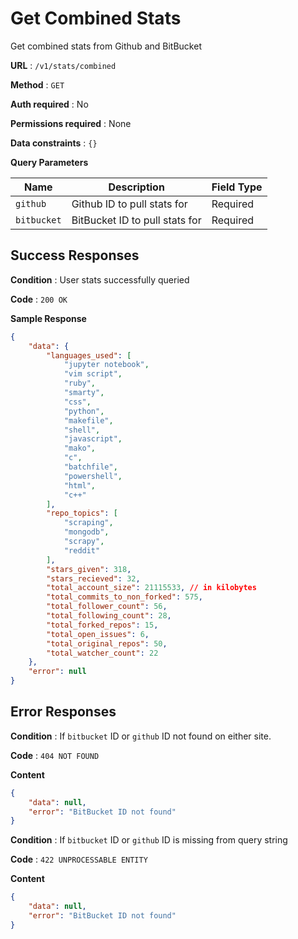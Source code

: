 # Get Combined Stats

Get combined stats from Github and BitBucket

**URL** : `/v1/stats/combined`

**Method** : `GET`

**Auth required** : No

**Permissions required** : None

**Data constraints** : `{}`

**Query Parameters**

|Name|Description|Field Type
|---|---|---|
|`github`|Github ID to pull stats for|Required
|`bitbucket`|BitBucket ID to pull stats for|Required

## Success Responses

**Condition** : User stats successfully queried

**Code** : `200 OK`

**Sample Response**

```json
{
    "data": {
        "languages_used": [
            "jupyter notebook",
            "vim script",
            "ruby",
            "smarty",
            "css",
            "python",
            "makefile",
            "shell",
            "javascript",
            "mako",
            "c",
            "batchfile",
            "powershell",
            "html",
            "c++"
        ],
        "repo_topics": [
            "scraping",
            "mongodb",
            "scrapy",
            "reddit"
        ],
        "stars_given": 318,
        "stars_recieved": 32,
        "total_account_size": 21115533, // in kilobytes
        "total_commits_to_non_forked": 575,
        "total_follower_count": 56,
        "total_following_count": 28,
        "total_forked_repos": 15,
        "total_open_issues": 6,
        "total_original_repos": 50,
        "total_watcher_count": 22
    },
    "error": null
}
```

## Error Responses

**Condition** : If `bitbucket` ID or `github` ID not found on either site.

**Code** : `404 NOT FOUND`

**Content**

```json
{
    "data": null,
    "error": "BitBucket ID not found"
}
```

**Condition** : If `bitbucket` ID or `github` ID is missing from query string

**Code** : `422 UNPROCESSABLE ENTITY`

**Content**

```json
{
    "data": null,
    "error": "BitBucket ID not found"
}
```
